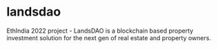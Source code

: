 # landsdao
EthIndia 2022 project - LandsDAO is a blockchain based property investment solution for the next gen of real estate and property owners.
